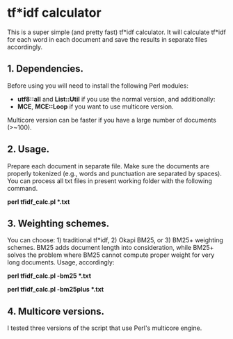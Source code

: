 # tf\*idf calculator

This is a super simple (and pretty fast) tf\*idf calculator. It will calculate tf\*idf for each word in each document and save the results in separate files accordingly.

## 1. Dependencies.

Before using you will need to install the following Perl modules:
   - **utf8::all** and **List::Util**  if you use the normal version, and additionally:
   - **MCE**, **MCE::Loop** if you want to use multicore version.
   
   Multicore version can be faster if you have a large number of documents (>~100).

## 2. Usage.

Prepare each document in separate file. Make sure the documents are properly tokenized (e.g., words and punctuation are separated by spaces). You can process all txt files in present working folder with the following command. 

   **perl tfidf_calc.pl \*.txt**
   

## 3. Weighting schemes.

You can choose: 1) traditional tf\*idf, 2) Okapi BM25, or 3) BM25+ weighting schemes. BM25 adds document length into consideration, while BM25+ solves the problem where BM25 cannot compute proper weight for very long documents. Usage, accordingly:

   **perl tfidf_calc.pl -bm25 \*.txt**
   
   **perl tfidf_calc.pl -bm25plus \*.txt**
   
## 4. Multicore versions.

I tested three versions of the script that use Perl's multicore engine. 
